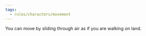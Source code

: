 ```yaml
---
tags:
  - rules/characters/movement
---
```

You can move by sliding through air as if you are walking on land.